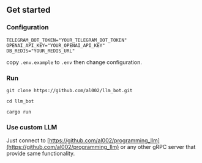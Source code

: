 ## Get started

### Configuration

```
TELEGRAM_BOT_TOKEN="YOUR_TELEGRAM_BOT_TOKEN"
OPENAI_API_KEY="YOUR_OPENAI_API_KEY"
DB_REDIS="YOUR_REDIS_URL"
```

copy `.env.example` to `.env` then change configuration.

### Run
```shell
git clone https://github.com/al002/llm_bot.git

cd llm_bot

cargo run
```

### Use custom LLM
Just connect to [https://github.com/al002/programming_llm](https://github.com/al002/programming_llm) or any other gRPC server that provide same functionality.
